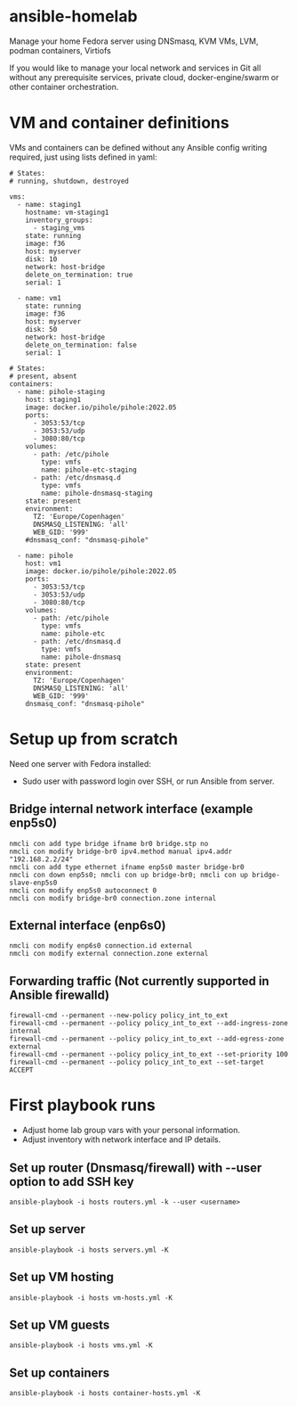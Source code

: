 # ansible-homelab
Manage your home Fedora server using DNSmasq, KVM VMs, LVM, podman containers, Virtiofs

If you would like to manage your local network and services in Git all without any prerequisite services, private cloud, docker-engine/swarm or other container orchestration.

# VM and container definitions
VMs and containers can be defined without any Ansible config writing required, just using lists defined in yaml:
```
# States:
# running, shutdown, destroyed

vms:
  - name: staging1
    hostname: vm-staging1
    inventory_groups:
      - staging_vms
    state: running
    image: f36
    host: myserver
    disk: 10
    network: host-bridge
    delete_on_termination: true
    serial: 1

  - name: vm1
    state: running
    image: f36
    host: myserver
    disk: 50
    network: host-bridge
    delete_on_termination: false
    serial: 1

# States:
# present, absent
containers:
  - name: pihole-staging
    host: staging1
    image: docker.io/pihole/pihole:2022.05
    ports:
      - 3053:53/tcp
      - 3053:53/udp
      - 3080:80/tcp
    volumes:
      - path: /etc/pihole
        type: vmfs
        name: pihole-etc-staging
      - path: /etc/dnsmasq.d
        type: vmfs
        name: pihole-dnsmasq-staging
    state: present
    environment:
      TZ: 'Europe/Copenhagen'
      DNSMASQ_LISTENING: 'all'
      WEB_GID: '999'
    #dnsmasq_conf: "dnsmasq-pihole"

  - name: pihole
    host: vm1
    image: docker.io/pihole/pihole:2022.05
    ports:
      - 3053:53/tcp
      - 3053:53/udp
      - 3080:80/tcp
    volumes:
      - path: /etc/pihole
        type: vmfs
        name: pihole-etc
      - path: /etc/dnsmasq.d
        type: vmfs
        name: pihole-dnsmasq
    state: present
    environment:
      TZ: 'Europe/Copenhagen'
      DNSMASQ_LISTENING: 'all'
      WEB_GID: '999'
    dnsmasq_conf: "dnsmasq-pihole"
```
# Setup up from scratch

Need one server with Fedora installed:

* Sudo user with password login over SSH, or run Ansible from server.

## Bridge internal network interface (example enp5s0)
```
nmcli con add type bridge ifname br0 bridge.stp no
nmcli con modify bridge-br0 ipv4.method manual ipv4.addr "192.168.2.2/24"
nmcli con add type ethernet ifname enp5s0 master bridge-br0
nmcli con down enp5s0; nmcli con up bridge-br0; nmcli con up bridge-slave-enp5s0
nmcli con modify enp5s0 autoconnect 0
nmcli con modify bridge-br0 connection.zone internal
```
## External interface (enp6s0)
```
nmcli con modify enp6s0 connection.id external
nmcli con modify external connection.zone external
```

## Forwarding traffic (Not currently supported in Ansible firewalld)
```
firewall-cmd --permanent --new-policy policy_int_to_ext
firewall-cmd --permanent --policy policy_int_to_ext --add-ingress-zone internal
firewall-cmd --permanent --policy policy_int_to_ext --add-egress-zone external
firewall-cmd --permanent --policy policy_int_to_ext --set-priority 100
firewall-cmd --permanent --policy policy_int_to_ext --set-target ACCEPT
```

# First playbook runs

* Adjust home lab group vars with your personal information.
* Adjust inventory with network interface and IP details.

## Set up router (Dnsmasq/firewall) with --user option to add SSH key
```
ansible-playbook -i hosts routers.yml -k --user <username>
```
## Set up server
```
ansible-playbook -i hosts servers.yml -K
```
## Set up VM hosting
```
ansible-playbook -i hosts vm-hosts.yml -K
```
## Set up VM guests
```
ansible-playbook -i hosts vms.yml -K
```
## Set up containers
```
ansible-playbook -i hosts container-hosts.yml -K
```

